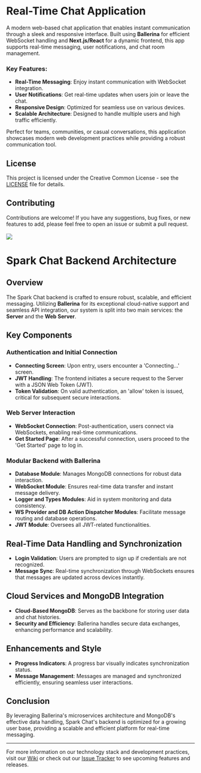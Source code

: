# Real-Time Chat Application

A modern web-based chat application that enables instant communication through a sleek and responsive interface. Built using **Ballerina** for efficient WebSocket handling and **Next.js/React** for a dynamic frontend, this app supports real-time messaging, user notifications, and chat room management.

### Key Features:
- **Real-Time Messaging**: Enjoy instant communication with WebSocket integration.
- **User Notifications**: Get real-time updates when users join or leave the chat.
- **Responsive Design**: Optimized for seamless use on various devices.
- **Scalable Architecture**: Designed to handle multiple users and high traffic efficiently.

Perfect for teams, communities, or casual conversations, this application showcases modern web development practices while providing a robust communication tool.

## License

This project is licensed under the Creative Common License - see the [LICENSE](LICENSE) file for details.

## Contributing

Contributions are welcome! If you have any suggestions, bug fixes, or new features to add, please feel free to open an issue or submit a pull request.
</br></br>
<a href="https://github.com/DulajHansana/iwb083-code-alphaz/graphs/contributors">
  <img src="https://contrib.rocks/image?repo=DulajHansana/iwb083-code-alphaz" />
</a>



# Spark Chat Backend Architecture

## Overview

The Spark Chat backend is crafted to ensure robust, scalable, and efficient messaging. Utilizing **Ballerina** for its exceptional cloud-native support and seamless API integration, our system is split into two main services: the **Server** and the **Web Server**.

## Key Components

### Authentication and Initial Connection

- **Connecting Screen**: Upon entry, users encounter a 'Connecting...' screen.
- **JWT Handling**: The frontend initiates a secure request to the Server with a JSON Web Token (JWT).
- **Token Validation**: On valid authentication, an 'allow' token is issued, critical for subsequent secure interactions.

### Web Server Interaction

- **WebSocket Connection**: Post-authentication, users connect via WebSockets, enabling real-time communications.
- **Get Started Page**: After a successful connection, users proceed to the 'Get Started' page to log in.

### Modular Backend with Ballerina

- **Database Module**: Manages MongoDB connections for robust data interaction.
- **WebSocket Module**: Ensures real-time data transfer and instant message delivery.
- **Logger and Types Modules**: Aid in system monitoring and data consistency.
- **WS Provider and DB Action Dispatcher Modules**: Facilitate message routing and database operations.
- **JWT Module**: Oversees all JWT-related functionalities.

## Real-Time Data Handling and Synchronization

- **Login Validation**: Users are prompted to sign up if credentials are not recognized.
- **Message Sync**: Real-time synchronization through WebSockets ensures that messages are updated across devices instantly.

## Cloud Services and MongoDB Integration

- **Cloud-Based MongoDB**: Serves as the backbone for storing user data and chat histories.
- **Security and Efficiency**: Ballerina handles secure data exchanges, enhancing performance and scalability.

## Enhancements and Style

- **Progress Indicators**: A progress bar visually indicates synchronization status.
- **Message Management**: Messages are managed and synchronized efficiently, ensuring seamless user interactions.

## Conclusion

By leveraging Ballerina's microservices architecture and MongoDB's effective data handling, Spark Chat's backend is optimized for a growing user base, providing a scalable and efficient platform for real-time messaging.

---

For more information on our technology stack and development practices, visit our [Wiki](#) or check out our [Issue Tracker](#) to see upcoming features and releases.
